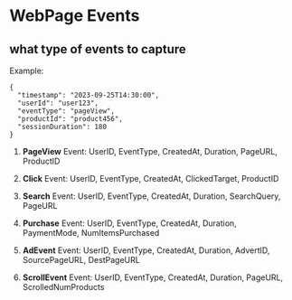 # WebPage Events
## what type of events to capture

Example:
```
{
  "timestamp": "2023-09-25T14:30:00",
  "userId": "user123",
  "eventType": "pageView",
  "productId": "product456",
  "sessionDuration": 180
}
```

1. **PageView** Event: UserID, EventType, CreatedAt, Duration, PageURL, ProductID

2. **Click** Event: UserID, EventType, CreatedAt, ClickedTarget, ProductID

3. **Search** Event: UserID, EventType, CreatedAt, Duration, SearchQuery, PageURL

4. **Purchase** Event: UserID, EventType, CreatedAt, Duration, PaymentMode, NumItemsPurchased

5. **AdEvent** Event: UserID, EventType, CreatedAt, Duration, AdvertID, SourcePageURL, DestPageURL

6. **ScrollEvent** Event: UserID, EventType, CreatedAt, Duration, PageURL, ScrolledNumProducts


